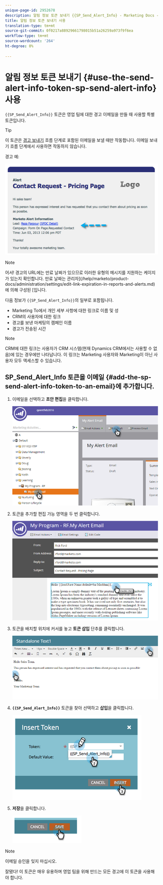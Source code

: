 ```yaml
---
unique-page-id: 2952678
description: 알림 정보 토큰 보내기 {{SP_Send_Alert_Info} - Marketing Docs - 제품 설명서 사용
title: 알림 정보 토큰 보내기 사용
translation-type: tm+mt
source-git-commit: 0f0217a88929661798015b51a26259a973f9f6ea
workflow-type: tm+mt
source-wordcount: '264'
ht-degree: 0%

---
```



# 알림 정보 토큰 보내기 {#use-the-send-alert-info-token-sp-send-alert-info} 사용

`{{SP_Send_Alert_Info}}` 토큰은 영업 팀에 대한 경고 이메일을 만들 때 사용할 특별 토큰입니다.

>[!TIP]
>
>이 토큰은 [경고 보내기](/help/marketo/product-docs/core-marketo-concepts/smart-campaigns/flow-actions/send-alert.md) 흐름 단계로 포함된 이메일을 보낼 때만 작동합니다. 이메일 보내기 흐름 단계에서 사용하면 작동하지 않습니다.

경고 예:

![](assets/image2014-9-25-15-3a17-3a58.png)

>[!NOTE]
>
>어서! 경고의 URL에는 만료 날짜가 있으므로 이러한 유형의 메시지를 지원하는 케이지가 있는지 확인합니다. 만료 날짜는 관리자](/help/marketo/product-docs/administration/settings/edit-link-expiration-in-reports-and-alerts.md)에 의해 구성된 [입니다.

다음 정보가 `{{SP_Send_Alert_Info}}`의 일부로 포함됩니다.

* Marketing To에서 개인 세부 사항에 대한 링크로 이름 및 성
* CRM의 사용자에 대한 링크
* 경고를 보낸 마케팅의 캠페인 이름
* 경고가 전송된 시간

>[!NOTE]
>
>CRM에 대한 링크는 사용자가 CRM 시스템(현재 Dynamics CRM에서는 사용할 수 없음)에 있는 경우에만 나타납니다. 이 링크는 Marketing 사용자와 Marketing이 아닌 사용자 모두 액세스할 수 있습니다.

## SP_Send_Alert_Info 토큰을 이메일 {#add-the-sp-send-alert-info-token-to-an-email}에 추가합니다.

1. 이메일을 선택하고 **초안 편집**&#x200B;을 클릭합니다.

   ![](assets/one-3.png)

1. 토큰을 추가할 편집 가능 영역을 두 번 클릭합니다.

   ![](assets/two-3.png)

1. 토큰을 배치할 위치에 커서를 놓고 **토큰 삽입** 단추를 클릭합니다.

   ![](assets/three-3.png)

1. **`{{SP_Send_Alert_Info}}`** 토큰을 찾아 선택하고 **삽입**&#x200B;을 클릭합니다.

   ![](assets/image2014-9-25-15-3a19-3a11.png)

1. **저장**&#x200B;을 클릭합니다.

   ![](assets/image2014-9-25-15-3a19-3a24.png)

>[!NOTE]
>
>이메일 승인을 잊지 마십시오.

잘됐다! 이 토큰은 매우 유용하며 영업 팀을 위해 만드는 모든 경고에 이 토큰을 사용해야 합니다.
